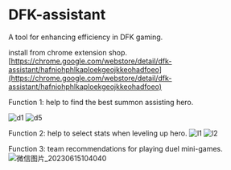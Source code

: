 # DFK-assistant
A tool for enhancing efficiency in DFK gaming.

install from chrome extension shop.
[https://chrome.google.com/webstore/detail/dfk-assistant/hafniohphlkaploekgeojkkeohadfoeo](https://chrome.google.com/webstore/detail/dfk-assistant/hafniohphlkaploekgeojkkeohadfoeo)


Function 1: help to find the best summon assisting hero.

![d1](https://github.com/6xshushu/DFK-assistant/assets/5692511/ee4a6f83-dff9-4b08-af3f-468ba53ad1bc)
![d5](https://github.com/6xshushu/DFK-assistant/assets/5692511/30dc81ad-9373-4e3c-a27f-0aeba7669263)


Function 2: help to select stats when leveling up hero.
![l1](https://github.com/6xshushu/DFK-assistant/assets/5692511/1c412ffe-3868-48cc-8e09-2b777c2dc5de)
![l2](https://github.com/6xshushu/DFK-assistant/assets/5692511/c7e2fdcd-4def-4f1b-b35d-a1233f22af15)

Function 3: team recommendations for playing duel mini-games.
![微信图片_20230615104040](https://github.com/6xshushu/DFK-assistant/assets/5692511/8f5e9efc-27aa-4930-91d9-5e473df82b32)
